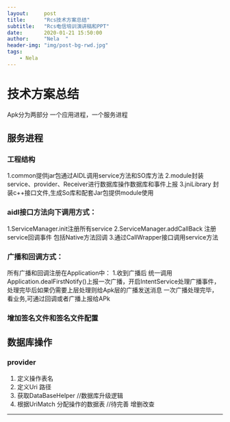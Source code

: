 ```yaml
---
layout:     post
title:      "Rcs技术方案总结"
subtitle:   "Rcs电信培训演讲稿和PPT"
date:       2020-01-21 15:50:00
author:     "Nela  "
header-img: "img/post-bg-rwd.jpg"
tags:
    - Nela
---
```


# 技术方案总结
Apk分为两部分 一个应用进程，一个服务进程

## 服务进程

### 工程结构

1.common提供jar包通过AIDL调用service方法和SO库方法
2.module封装service、provider、Receiver进行数据库操作数据库和事件上报
3.jniLibrary 封装c++接口文件,生成So库和配套Jar包提供module使用

### aidl接口方法向下调用方式：
1.ServiceManager.init注册所有service 
2.ServiceManager.addCallBack 注册service回调事件 包括Native方法回调
3.通过CallWrapper接口调用service方法

### 广播和回调方式：

所有广播和回调注册在Application中：
1.收到广播后 统一调用Application.dealFirstNotify()上报一次广播，开启IntentService处理广播事件，处理完毕后如果仍需要上层处理则给Apk层的广播发送消息
一次广播处理完毕，看业务,可通过回调或者广播上报给APk


### 增加签名文件和签名文件配置

   
## 数据库操作

### provider 

1. 定义操作表名
2. 定义Uri 路径
3. 获取DataBaseHelper
//数据库升级逻辑
4. 根据UriMatch 分配操作的数据表
//待完善 增删改查 


---------




